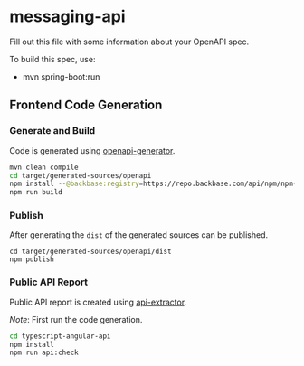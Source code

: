 # messaging-api

Fill out this file with some information about your OpenAPI spec.

To build this spec, use:
- mvn spring-boot:run

## Frontend Code Generation

### Generate and Build

Code is generated using [openapi-generator](https://openapi-generator.tech/).

```bash
mvn clean compile
cd target/generated-sources/openapi
npm install --@backbase:registry=https://repo.backbase.com/api/npm/npm-backbase/
npm run build
```

### Publish

After generating the `dist` of the generated sources can be published.

```
cd target/generated-sources/openapi/dist
npm publish
```

### Public API Report

Public API report is created using [api-extractor](https://www.npmjs.com/package/@microsoft/api-extractor).

*Note*: First run the code generation.

```bash
cd typescript-angular-api
npm install
npm run api:check
```
